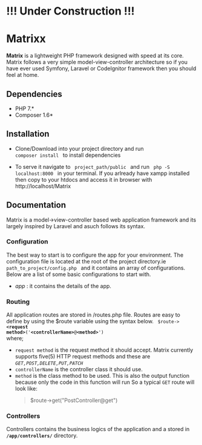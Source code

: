 # !!! Under Construction !!!
# Matrixx
**Matrix** is a lightweight  PHP framework designed with speed at its core. 
Matrix follows a very simple model-view-controller architecture so if you have ever used Symfony, Laravel or CodeIgnitor 
framework then you should feel at home.

## Dependencies
- PHP 7.*
- Composer 1.6* 

## Installation
- Clone/Download into your project directory and run <code> composer install </code> to install dependencies

- To serve it navigate to <code> project_path/public </code> and run <code> php -S localhost:8000 </code> in your terminal. 
    If you arlready have xampp installed then copy to your htdocs and access it in browser with http://localhost/Matrix

## Documentation
Matrix is a model->view-controller based web application framework and its largely inspired by Laravel and asuch follows its syntax.
### Configuration
The best way to start is to configure the app for your environment. The configuration file is located at the root of the project directory.ie <code> path_to_project/config.php </code> and it contains an array of configurations. Below are a list of some basic configurations to start with.
- *app* : it contains the details of the app. 


### Routing
  All application routes are stored in /routes.php file. Routes are easy to define by using the $route variable using the syntax below.
  <code> $route->**\<request method\>**\(\'**\<controllerName\>**@**\<method\>**\'\) </code> where;
 - <code>request method</code> is the request method  it should accept. Matrix currently supports five(5) HTTP request methods and these are *<code>GET,POST,DELETE,PUT,PATCH</code>*
 - <code>controllerName</code> is the controller class it should use.
 - <code>method</code> is the class method to be used. This is also the output function because only the code in this function will run
  So a typical <code>GET</code> route will look like:
    >$route->get("PostController@get")
### Controllers
  Controllers contains the business logics of the application and a stored in **<code>/app/controllers/</code>** directory.
 
  
  
  
